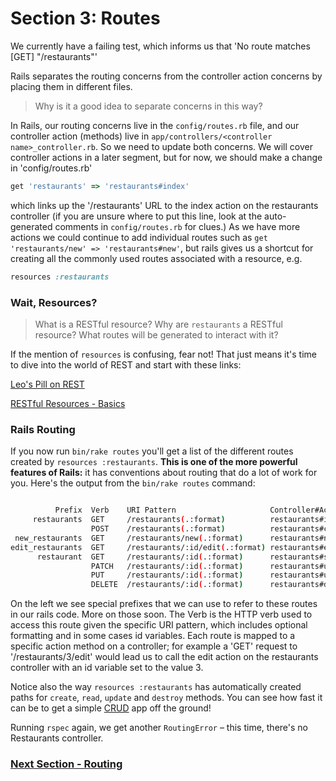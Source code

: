 # Section 3: Routes

We currently have a failing test, which informs us that 'No route matches [GET] "/restaurants"'

Rails separates the routing concerns from the controller action concerns by placing them in different files.

> Why is it a good idea to separate concerns in this way?

In Rails, our routing concerns live in the `config/routes.rb` file, and our controller action (methods) live in `app/controllers/<controller name>_controller.rb`. So we need to update both concerns. We will cover controller actions in a later segment, but for now, we should make a change in 'config/routes.rb'

```ruby
get 'restaurants' => 'restaurants#index'
```

which links up the '/restaurants' URL to the index action on the restaurants controller (if you are unsure where to put this line, look at the auto-generated comments in `config/routes.rb` for clues.) As we have more actions we could continue to add individual routes such as `get 'restaurants/new' => 'restaurants#new'`, but rails gives us a shortcut for creating all the commonly used routes associated with a resource, e.g.

```ruby
resources :restaurants
```

### Wait, Resources?

> What is a RESTful resource? Why are `restaurants` a RESTful resource? What routes will be generated to interact with it?

If the mention of `resources` is confusing, fear not! That just means it's time to dive into the world of REST and start with these links:

[Leo's Pill on REST](https://github.com/makersacademy/course/blob/master/pills/rest.md)

[RESTful Resources - Basics](http://restfulrouting.com/#basics)


### Rails Routing

If you now run `bin/rake routes` you'll get a list of the different routes created by `resources :restaurants`. **This is one of the more powerful features of Rails:** it has conventions about routing that do a lot of work for you.  Here's the output from the `bin/rake routes` command:

```sh

          Prefix  Verb    URI Pattern                     Controller#Action
     restaurants  GET     /restaurants(.:format)          restaurants#index
                  POST    /restaurants(.:format)          restaurants#create
 new_restaurants  GET     /restaurants/new(.:format)      restaurants#new
edit_restaurants  GET     /restaurants/:id/edit(.:format) restaurants#edit
      restaurant  GET     /restaurants/:id(.:format)      restaurants#show
                  PATCH   /restaurants/:id(.:format)      restaurants#update
                  PUT     /restaurants/:id(.:format)      restaurants#update
                  DELETE  /restaurants/:id(.:format)      restaurants#destroy

```

On the left we see special prefixes that we can use to refer to these routes in  our rails code.  More on those soon.  The Verb is the HTTP verb used to access this route given the specific URI pattern, which includes optional formatting and in some cases id variables.  Each route is mapped to a specific action method on a controller; for example a 'GET' request to '/restaurants/3/edit' would lead us to call the edit action on the restaurants controller with an id variable set to the value 3.

Notice also the way `resources :restaurants` has automatically created paths for `create`, `read`, `update` and `destroy` methods. You can see how fast it can be to get a simple [CRUD](http://en.wikipedia.org/wiki/Create,_read,_update_and_delete) app off the ground!


Running `rspec` again, we get another `RoutingError` – this time, there's no Restaurants controller.

### [Next Section - Routing](4_controllers.md)
